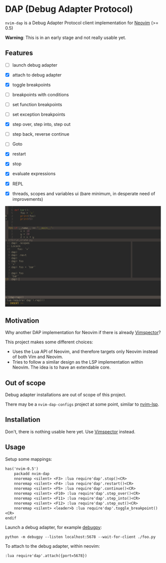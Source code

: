 # DAP (Debug Adapter Protocol)

`nvim-dap` is a Debug Adapter Protocol client implementation for [Neovim][1] (>= 0.5)

**Warning**: This is in an early stage and not really usable yet.


## Features

- [ ] launch debug adapter
- [x] attach to debug adapter
- [x] toggle breakpoints
- [ ] breakpoints with conditions
- [ ] set function breakpoints
- [ ] set exception breakpoints
- [x] step over, step into, step out
- [ ] step back, reverse continue
- [ ] Goto
- [x] restart
- [x] stop
- [x] evaluate expressions
- [x] REPL
- [x] threads, scopes and variables ui (bare minimum, in desperate need of improvements)


![screenshot](images/screenshot.png)


## Motivation

Why another DAP implementation for Neovim if there is already [Vimspector][2]?

This project makes some different choices:

- Uses the Lua API of Neovim, and therefore targets only Neovim instead of both Vim and Neovim.
- Tries to follow a similar design as the LSP implementation within Neovim. The idea is to have an extendable core.


## Out of scope

Debug adapter installations are out of scope of this project.

There may be a `nvim-dap-configs` project at some point, similar to [nvim-lsp][3].

## Installation

Don't, there is nothing usable here yet. Use [Vimspector][2] instead.


## Usage

Setup some mappings:

```
has('nvim-0.5')
    packadd nvim-dap
    nnoremap <silent> <F3> :lua require'dap'.stop()<CR>
    nnoremap <silent> <F4> :lua require'dap'.restart()<CR>
    nnoremap <silent> <F5> :lua require'dap'.continue()<CR>
    nnoremap <silent> <F10> :lua require'dap'.step_over()<CR>
    nnoremap <silent> <F11> :lua require'dap'.step_into()<CR>
    nnoremap <silent> <F12> :lua require'dap'.step_out()<CR>
    nnoremap <silent> <leader>b :lua require'dap'.toggle_breakpoint()<CR>
endif
```

Launch a debug adapter, for example [debugpy][4]:

```
python -m debugpy --listen localhost:5678 --wait-for-client ./foo.py
```


To attach to the debug adapter, within neovim:


```
:lua require'dap'.attach({port=5678})
```


[1]: https://neovim.io/
[2]: https://github.com/puremourning/vimspector
[3]: https://github.com/neovim/nvim-lsp
[4]: https://github.com/microsoft/debugpy
